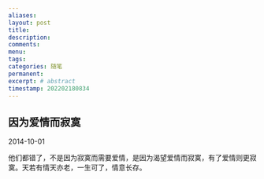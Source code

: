 ```yaml
---
aliases:
layout: post
title:
description:
comments:
menu:
tags: 
categories: 随笔
permanent: 
excerpt: # abstract
timestamp: 202202180834
---
```


## 因为爱情而寂寞

2014-10-01  

他们都错了，不是因为寂寞而需要爱情，是因为渴望爱情而寂寞，有了爱情则更寂寞。天若有情天亦老，一生可了，情意长存。